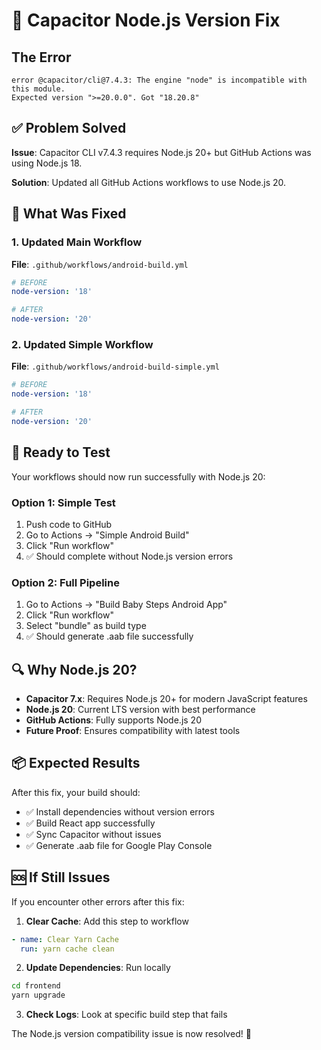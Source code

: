 # 🔧 Capacitor Node.js Version Fix

## The Error

```
error @capacitor/cli@7.4.3: The engine "node" is incompatible with this module. 
Expected version ">=20.0.0". Got "18.20.8"
```

## ✅ Problem Solved

**Issue**: Capacitor CLI v7.4.3 requires Node.js 20+ but GitHub Actions was using Node.js 18.

**Solution**: Updated all GitHub Actions workflows to use Node.js 20.

## 🚀 What Was Fixed

### 1. Updated Main Workflow
**File**: `.github/workflows/android-build.yml`
```yaml
# BEFORE
node-version: '18'

# AFTER  
node-version: '20'
```

### 2. Updated Simple Workflow  
**File**: `.github/workflows/android-build-simple.yml`
```yaml
# BEFORE
node-version: '18'

# AFTER
node-version: '20' 
```

## 🎯 Ready to Test

Your workflows should now run successfully with Node.js 20:

### Option 1: Simple Test
1. Push code to GitHub
2. Go to Actions → "Simple Android Build"
3. Click "Run workflow"
4. ✅ Should complete without Node.js version errors

### Option 2: Full Pipeline
1. Go to Actions → "Build Baby Steps Android App" 
2. Click "Run workflow"
3. Select "bundle" as build type
4. ✅ Should generate .aab file successfully

## 🔍 Why Node.js 20?

- **Capacitor 7.x**: Requires Node.js 20+ for modern JavaScript features
- **Node.js 20**: Current LTS version with best performance
- **GitHub Actions**: Fully supports Node.js 20
- **Future Proof**: Ensures compatibility with latest tools

## 📦 Expected Results

After this fix, your build should:
- ✅ Install dependencies without version errors
- ✅ Build React app successfully  
- ✅ Sync Capacitor without issues
- ✅ Generate .aab file for Google Play Console

## 🆘 If Still Issues

If you encounter other errors after this fix:

1. **Clear Cache**: Add this step to workflow
```yaml
- name: Clear Yarn Cache
  run: yarn cache clean
```

2. **Update Dependencies**: Run locally
```bash
cd frontend
yarn upgrade
```

3. **Check Logs**: Look at specific build step that fails

The Node.js version compatibility issue is now resolved! 🎉